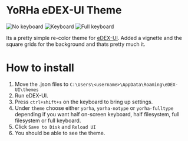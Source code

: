 # YoRHa eDEX-UI Theme
![No keyboard](https://i.imgur.com/gWbUnp9.png)
![Keyboard](https://i.imgur.com/nVAPThW.png)
![Full keyboard](https://i.imgur.com/UmaHpLC.png)

Its a pretty simple re-color theme for [eDEX-UI](https://github.com/GitSquared/edex-ui). Added a vignette and the square grids for the background and thats pretty much it.

# How to install

1. Move the .json files to `C:\Users\<username>\AppData\Roaming\eDEX-UI\themes`
2. Run eDEX-UI.
3. Press `ctrl+shift+s` on the keyboard to bring up settings.
4. Under `theme` choose either `yorha`, `yorha-notype` or `yorha-fulltype` depending if you want half on-screen keyboard, half filesystem, full filesystem or full keyboard.
5. Click `Save to Disk` and `Reload UI`
6. You should be able to see the theme.

